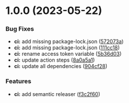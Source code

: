 # 1.0.0 (2023-05-22)


### Bug Fixes

* **ci:** add missing package-lock.json ([572073a](https://github.com/ecojuntak/tf-module-example/commit/572073a3d0fb01e171a8b089f15dede1bb180cab))
* **ci:** add missing package-lock.json ([111cc18](https://github.com/ecojuntak/tf-module-example/commit/111cc18a2c7724a93c932575f125f52366fed786))
* **ci:** rename access token variable ([5b36d03](https://github.com/ecojuntak/tf-module-example/commit/5b36d03a049b7beee35d601831b045272ec4f267))
* **ci:** update action steps ([8a0a5a1](https://github.com/ecojuntak/tf-module-example/commit/8a0a5a11cbf8e1170273fe19d6d1995f0485fe68))
* **ci:** update all dependencies ([904cf28](https://github.com/ecojuntak/tf-module-example/commit/904cf28092dd948a2196eb5e7758f9ff011afad6))


### Features

* **ci:** add semantic releaser ([f3c2f60](https://github.com/ecojuntak/tf-module-example/commit/f3c2f60769bd40fd3413cfa2bc1f88df21a8ce44))
